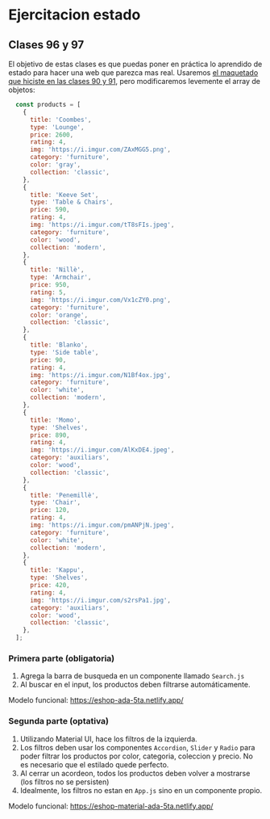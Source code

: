 # Ejercitacion estado
## Clases 96 y 97

El objetivo de estas clases es que puedas poner en práctica lo aprendido de estado para hacer una web que parezca mas real. Usaremos [el maquetado que hiciste en las clases 90 y 91](https://github.com/malerey/ejercicio-clase-89-y-90), pero modificaremos levemente el array de objetos:

```js
  const products = [
    {
      title: 'Coombes',
      type: 'Lounge',
      price: 2600,
      rating: 4,
      img: 'https://i.imgur.com/ZAxMGG5.png',
      category: 'furniture',
      color: 'gray',
      collection: 'classic',
    },
    {
      title: 'Keeve Set',
      type: 'Table & Chairs',
      price: 590,
      rating: 4,
      img: 'https://i.imgur.com/tT8sFIs.jpeg',
      category: 'furniture',
      color: 'wood',
      collection: 'modern',
    },
    {
      title: 'Nillè',
      type: 'Armchair',
      price: 950,
      rating: 5,
      img: 'https://i.imgur.com/Vx1cZY0.png',
      category: 'furniture',
      color: 'orange',
      collection: 'classic',
    },
    {
      title: 'Blanko',
      type: 'Side table',
      price: 90,
      rating: 4,
      img: 'https://i.imgur.com/N1Bf4ox.jpg',
      category: 'furniture',
      color: 'white',
      collection: 'modern',
    },
    {
      title: 'Momo',
      type: 'Shelves',
      price: 890,
      rating: 4,
      img: 'https://i.imgur.com/AlKxDE4.jpeg',
      category: 'auxiliars',
      color: 'wood',
      collection: 'classic',
    },
    {
      title: 'Penemillè',
      type: 'Chair',
      price: 120,
      rating: 4,
      img: 'https://i.imgur.com/pmANPjN.jpeg',
      category: 'furniture',
      color: 'white',
      collection: 'modern',
    },
    {
      title: 'Kappu',
      type: 'Shelves',
      price: 420,
      rating: 4,
      img: 'https://i.imgur.com/s2rsPa1.jpg',
      category: 'auxiliars',
      color: 'wood',
      collection: 'classic',
    },
  ];
  ```
  
### Primera parte (obligatoria)

1. Agrega la barra de busqueda en un componente llamado `Search.js`
2. Al buscar en el input, los productos deben filtrarse automáticamente. 

Modelo funcional: https://eshop-ada-5ta.netlify.app/



### Segunda parte (optativa)

1. Utilizando Material UI, hace los filtros de la izquierda. 
2. Los filtros deben usar los componentes `Accordion`, `Slider` y `Radio` para poder filtrar los productos por color, categoria, coleccion y precio. No es necesario que el estilado quede perfecto. 
3. Al cerrar un acordeon, todos los productos deben volver a mostrarse (los filtros no se persisten)
4. Idealmente, los filtros no estan en `App.js` sino en un componente propio. 

Modelo funcional: https://eshop-material-ada-5ta.netlify.app/

